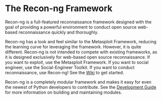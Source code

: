 # The Recon-ng Framework

Recon-ng is a full-featured reconnaissance framework designed with the goal of providing a powerful environment to conduct open source web-based reconnaissance quickly and thoroughly.

Recon-ng has a look and feel similar to the Metasploit Framework, reducing the learning curve for leveraging the framework. However, it is quite different. Recon-ng is not intended to compete with existing frameworks, as it is designed exclusively for web-based open source reconnaissance. If you want to exploit, use the Metasploit Framework. If you want to social engineer, use the Social-Engineer Toolkit. If you want to conduct reconnaissance, use Recon-ng! See the [Wiki](https://github.com/lanmaster53/recon-ng/wiki) to get started.

Recon-ng is a completely modular framework and makes it easy for even the newest of Python developers to contribute. See the [Development Guide](https://github.com/lanmaster53/recon-ng/wiki/Development-Guide) for more information on building and maintaining modules.